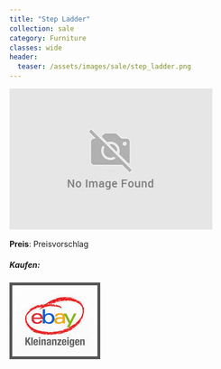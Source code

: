 ```yaml
---
title: "Step Ladder"
collection: sale
category: Furniture
classes: wide
header: 
  teaser: /assets/images/sale/step_ladder.png
---
```




<a href="">
  <img src="/assets/images/sale/step_ladder.png" alt="Step Ladder">
</a>

**Preis**: Preisvorschlag


##### Kaufen:
<a href="">
  <img src="/assets/images/ebay.png" alt="Ebay Kleinanzeigen" style="border: 5px solid #555">
</a>

